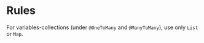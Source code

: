 # Rules

For variables-collections (under `@OneToMany` and `@ManyToMany`), use only `List` or `Map`.